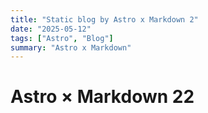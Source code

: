 ```yaml
---
title: "Static blog by Astro x Markdown 2"
date: "2025-05-12"
tags: ["Astro", "Blog"]
summary: "Astro x Markdown"
---
```


# Astro × Markdown 22
